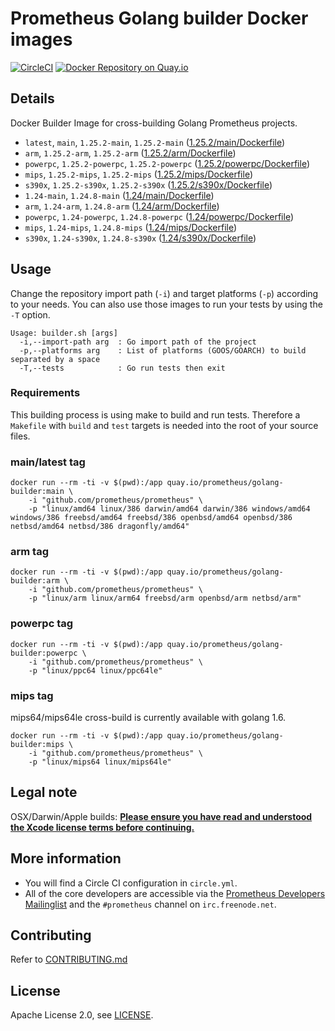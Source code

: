 # Prometheus Golang builder Docker images

[![CircleCI](https://circleci.com/gh/prometheus/golang-builder/tree/master.svg?style=shield)][circleci]
[![Docker Repository on Quay.io](https://quay.io/repository/prometheus/golang-builder/status)][quayio]

## Details

Docker Builder Image for cross-building Golang Prometheus projects.

- `latest`, `main`, `1.25.2-main`, `1.25.2-main` ([1.25.2/main/Dockerfile](1.25.2/main/Dockerfile))
- `arm`, `1.25.2-arm`, `1.25.2-arm` ([1.25.2/arm/Dockerfile](1.25.2/arm/Dockerfile))
- `powerpc`, `1.25.2-powerpc`, `1.25.2-powerpc` ([1.25.2/powerpc/Dockerfile](1.25.2/powerpc/Dockerfile))
- `mips`, `1.25.2-mips`, `1.25.2-mips` ([1.25.2/mips/Dockerfile](1.25.2/mips/Dockerfile))
- `s390x`, `1.25.2-s390x`, `1.25.2-s390x` ([1.25.2/s390x/Dockerfile](1.25.2/s390x/Dockerfile))
- `1.24-main`, `1.24.8-main` ([1.24/main/Dockerfile](1.24/main/Dockerfile))
- `arm`, `1.24-arm`, `1.24.8-arm` ([1.24/arm/Dockerfile](1.24/arm/Dockerfile))
- `powerpc`, `1.24-powerpc`, `1.24.8-powerpc` ([1.24/powerpc/Dockerfile](1.24/powerpc/Dockerfile))
- `mips`, `1.24-mips`, `1.24.8-mips` ([1.24/mips/Dockerfile](1.24/mips/Dockerfile))
- `s390x`, `1.24-s390x`, `1.24.8-s390x` ([1.24/s390x/Dockerfile](1.24/s390x/Dockerfile))

## Usage

Change the repository import path (`-i`) and target platforms (`-p`) according to your needs.
You can also use those images to run your tests by using the `-T` option.

```
Usage: builder.sh [args]
  -i,--import-path arg  : Go import path of the project
  -p,--platforms arg    : List of platforms (GOOS/GOARCH) to build separated by a space
  -T,--tests            : Go run tests then exit
```

### Requirements

This building process is using make to build and run tests.
Therefore a `Makefile` with `build` and `test` targets is needed into the root of your source files.

### main/latest tag

```
docker run --rm -ti -v $(pwd):/app quay.io/prometheus/golang-builder:main \
    -i "github.com/prometheus/prometheus" \
    -p "linux/amd64 linux/386 darwin/amd64 darwin/386 windows/amd64 windows/386 freebsd/amd64 freebsd/386 openbsd/amd64 openbsd/386 netbsd/amd64 netbsd/386 dragonfly/amd64"
```

### arm tag

```
docker run --rm -ti -v $(pwd):/app quay.io/prometheus/golang-builder:arm \
    -i "github.com/prometheus/prometheus" \
    -p "linux/arm linux/arm64 freebsd/arm openbsd/arm netbsd/arm"
```

### powerpc tag

```
docker run --rm -ti -v $(pwd):/app quay.io/prometheus/golang-builder:powerpc \
    -i "github.com/prometheus/prometheus" \
    -p "linux/ppc64 linux/ppc64le"
```

### mips tag

mips64/mips64le cross-build is currently available with golang 1.6.

```
docker run --rm -ti -v $(pwd):/app quay.io/prometheus/golang-builder:mips \
    -i "github.com/prometheus/prometheus" \
    -p "linux/mips64 linux/mips64le"
```

## Legal note

OSX/Darwin/Apple builds:
**[Please ensure you have read and understood the Xcode license
   terms before continuing.](https://www.apple.com/legal/sla/docs/xcode.pdf)**

## More information

  * You will find a Circle CI configuration in `circle.yml`.
  * All of the core developers are accessible via the [Prometheus Developers Mailinglist](https://groups.google.com/forum/?fromgroups#!forum/prometheus-developers) and the `#prometheus` channel on `irc.freenode.net`.

## Contributing

Refer to [CONTRIBUTING.md](CONTRIBUTING.md)

## License

Apache License 2.0, see [LICENSE](LICENSE).

[quayio]: https://quay.io/repository/prometheus/golang-builder
[circleci]: https://circleci.com/gh/prometheus/golang-builder

